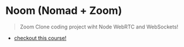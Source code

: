 # Noom (Nomad + Zoom)

> Zoom Clone coding project wiht Node WebRTC and WebSockets!

- [checkout this course!](https://nomadcoders.co/noom/lectures/3074)